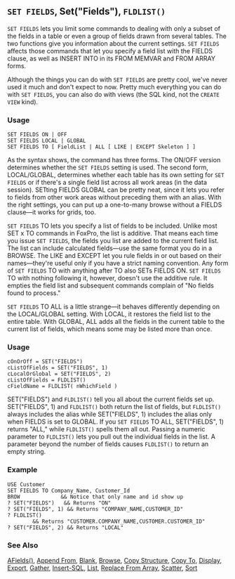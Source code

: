 ## `SET FIELDS`, Set("Fields"), `FLDLIST()`

`SET FIELDS` lets you limit some commands to dealing with only a subset of the fields in a table or even a group of fields drawn from several tables. The two functions give you information about the current settings. `SET FIELDS` affects those commands that let you specify a field list with the FIELDS clause, as well as INSERT INTO in its FROM MEMVAR and FROM ARRAY forms.

Although the things you can do with `SET FIELDS` are pretty cool, we've never used it much and don't expect to now. Pretty much everything you can do with `SET FIELDS`, you can also do with views (the SQL kind, not the `CREATE VIEW` kind).

### Usage

```foxpro
SET FIELDS ON | OFF
SET FIELDS LOCAL | GLOBAL
SET FIELDS TO [ FieldList | ALL [ LIKE | EXCEPT Skeleton ] ]
```

As the syntax shows, the command has three forms. The ON/OFF version determines whether the `SET FIELDS` setting is used. The second form, LOCAL/GLOBAL, determines whether each table has its own setting for `SET FIELDS` or if there's a single field list across all work areas (in the data session). SETting FIELDS GLOBAL can be pretty neat, since it lets you refer to fields from other work areas without preceding them with an alias. With the right settings, you can put up a one-to-many browse without a FIELDS clause&mdash;it works for grids, too.

`SET FIELDS` TO lets you specify a list of fields to be included. Unlike most SET x TO commands in FoxPro, the list is additive. That means each time you issue `SET FIELDS`, the fields you list are added to the current field list. The list can include calculated fields&mdash;use the same format you do in a BROWSE. The LIKE and EXCEPT let you rule fields in or out based on their names&mdash;they're useful only if you have a strict naming convention. Any form of `SET FIELDS` TO with anything after TO also SETs FIELDS ON. `SET FIELDS` TO with nothing following it, however, doesn't use the additive rule. It empties the field list and subsequent commands complain of "No fields found to process."

`SET FIELDS` TO ALL is a little strange&mdash;it behaves differently depending on the LOCAL/GLOBAL setting. With LOCAL, it restores the field list to the entire table. With GLOBAL, ALL adds all the fields in the current table to the current list of fields, which means some may be listed more than once.

### Usage

```foxpro
cOnOrOff = SET("FIELDS")
cListOfFields = SET("FIELDS", 1)
cLocalOrGlobal = SET("FIELDS", 2)
cListOfFields = FLDLIST()
cFieldName = FLDLIST( nWhichField )
```

SET("FIELDS") and `FLDLIST()` tell you all about the current fields set up. SET("FIELDS", 1) and `FLDLIST()` both return the list of fields, but `FLDLIST()` always includes the alias while SET("FIELDS", 1) includes the alias only when FIELDS is set to GLOBAL. If you `SET FIELDS` TO ALL, SET("FIELDS", 1) returns "ALL," while `FLDLIST()` spells them all out.  Passing a numeric parameter to `FLDLIST()` lets you pull out the individual fields in the list. A parameter beyond the number of fields causes `FLDLIST()` to return an empty string.

### Example

```foxpro
USE Customer
SET FIELDS TO Company_Name, Customer_Id
BROW             && Notice that only name and id show up
? SET("FIELDS")   && Returns "ON"
? SET("FIELDS", 1) && Returns "COMPANY_NAME,CUSTOMER_ID"
? FLDLIST()
        && Returns "CUSTOMER.COMPANY_NAME,CUSTOMER.CUSTOMER_ID"
? SET("FIELDS", 2) && Returns "LOCAL"
```
### See Also

[AFields()](s4g292.md), [Append From](s4g059.md), [Blank](s4g479.md), [Browse](s4g062.md), [Copy Structure](s4g067.md), [Copy To](s4g059.md), [Display](s4g784.md), [Export](s4g059.md), [Gather](s4g078.md), [Insert-SQL](s4g080.md), [List](s4g784.md), [Replace From Array](s4g386.md), [Scatter](s4g078.md), [Sort](s4g273.md)